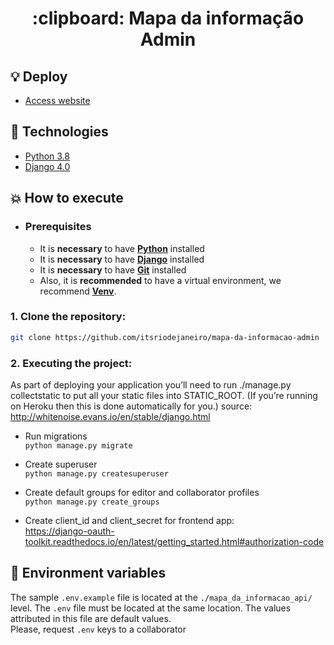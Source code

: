 <h1 align="center">
    :clipboard: Mapa da informação Admin
</h1>

## :bulb: Deploy

- [Access website](http://api.mapadainformacao.com.br/)


## :rocket: Technologies

- [Python 3.8](https://www.python.org/)
- [Django 4.0](https://www.djangoproject.com/)


## :boom: How to execute

- ### **Prerequisites**

  - It is **necessary** to have **[Python](https://www.python.org/)** installed
  - It is **necessary** to have **[Django](https://www.djangoproject.com/)** installed
  - It is **necessary** to have **[Git](https://git-scm.com/)** installed
  - Also, it is **recommended** to have a virtual environment, we recommend **[Venv](https://docs.python.org/3/library/venv.html)**.


### 1. Clone the repository:

```sh
git clone https://github.com/itsriodejaneiro/mapa-da-informacao-admin
```

### 2. Executing the project:

As part of deploying your application you’ll need to run ./manage.py collectstatic to put all your static files into STATIC_ROOT. (If you’re running on Heroku then this is done automatically for you.)
source: http://whitenoise.evans.io/en/stable/django.html

- Run migrations <br>
 `python manage.py migrate`

- Create superuser <br>
 `python manage.py createsuperuser`

- Create default groups for editor and collaborator profiles <br>
 `python manage.py create_groups`

- Create client_id and client_secret for frontend app: <br>
https://django-oauth-toolkit.readthedocs.io/en/latest/getting_started.html#authorization-code


## 🔐 Environment variables
The sample `.env.example` file is located at the `./mapa_da_informacao_api/` level. The `.env` file must be located at the same location. The values attributed in this file are default values. <br>
Please, request `.env` keys to a collaborator
